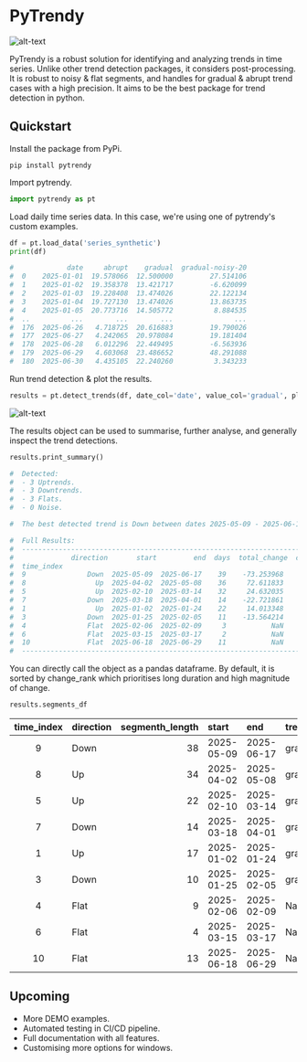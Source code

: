 # PyTrendy 

![alt-text](https://github.com/RussellSB/pytrendy/blob/main/plots/pytrendy-gradual-demo.gif)

PyTrendy is a robust solution for identifying and analyzing trends in time series. Unlike other trend detection packages, it considers post-processing. It is robust to noisy & flat segments, and handles for gradual & abrupt trend cases with a high precision. It aims to be the best package for trend detection in python.


## Quickstart
Install the package from PyPi.
```
pip install pytrendy
```
Import pytrendy.
```py
import pytrendy as pt
```
Load daily time series data. In this case, we're using one of pytrendy's custom examples.
```py
df = pt.load_data('series_synthetic')
print(df)

#             date     abrupt    gradual  gradual-noisy-20
#  0    2025-01-01  19.578066  12.500000         27.514106
#  1    2025-01-02  19.358378  13.421717         -6.620099
#  2    2025-01-03  19.228408  13.474026         22.122134
#  3    2025-01-04  19.727130  13.474026         13.863735
#  4    2025-01-05  20.773716  14.505772          8.884535
#  ..          ...        ...        ...               ...
#  176  2025-06-26   4.718725  20.616883         19.790026
#  177  2025-06-27   4.242065  20.978084         19.181404
#  178  2025-06-28   6.012296  22.449495         -6.563936
#  179  2025-06-29   4.603068  23.486652         48.291088
#  180  2025-06-30   4.435105  22.240260          3.343233
```

Run trend detection & plot the results.
```py
results = pt.detect_trends(df, date_col='date', value_col='gradual', plot=True)
```
![alt-text](https://github.com/RussellSB/pytrendy/blob/main/plots/pytrendy-gradual.png)

The results object can be used to summarise, further analyse, and generally inspect the trend detections.
```py
results.print_summary()

#  Detected: 
#  - 3 Uptrends. 
#  - 3 Downtrends.
#  - 3 Flats.
#  - 0 Noise.

#  The best detected trend is Down between dates 2025-05-09 - 2025-06-17

#  Full Results:
#  -------------------------------------------------------------------------------
#              direction       start         end  days  total_change  change_rank
#  time_index                                                                   
#  9               Down  2025-05-09  2025-06-17    39    -73.253968            1
#  8                 Up  2025-04-02  2025-05-08    36     72.611833            2
#  5                 Up  2025-02-10  2025-03-14    32     24.632035            3
#  7               Down  2025-03-18  2025-04-01    14    -22.721861            4
#  1                 Up  2025-01-02  2025-01-24    22     14.013348            5
#  3               Down  2025-01-25  2025-02-05    11    -13.564214            6
#  4               Flat  2025-02-06  2025-02-09     3           NaN            7
#  6               Flat  2025-03-15  2025-03-17     2           NaN            8
#  10              Flat  2025-06-18  2025-06-29    11           NaN            9 
#  -------------------------------------------------------------------------------
```

You can directly call the object as a pandas dataframe. By default, it is sorted by change_rank which prioritises long duration and high magnitude of change.
```py
results.segments_df
```

<small>

| time_index | direction | segmenth_length | start | end | trend_class | change | pct_change | days | total_change | SNR | change_rank |
|:----------:|:----------|----------------:|:-----------|:-----------|:------------|-----------:|-----------:|-----:|-------------:|----------:|------------:|
| 9 | Down | 38 | 2025-05-09 | 2025-06-17 | gradual | -73.253968 | -0.805442 | 39 | -73.253968 | 21.122099 | 1 |
| 8 | Up | 34 | 2025-04-02 | 2025-05-08 | gradual | 73.687771 | 3.944243 | 36 | 72.611833 | 21.701162 | 2 |
| 5 | Up | 22 | 2025-02-10 | 2025-03-14 | gradual | 26.015512 | 1.974942 | 32 | 24.632035 | 18.871430 | 3 |
| 7 | Down | 14 | 2025-03-18 | 2025-04-01 | gradual | -22.721861 | -0.591909 | 14 | -22.721861 | 16.762790 | 4 |
| 1 | Up | 17 | 2025-01-02 | 2025-01-24 | gradual | 14.013348 | 1.044080 | 22 | 14.013348 | 22.207980 | 5 |
| 3 | Down | 10 | 2025-01-25 | 2025-02-05 | gradual | -13.564214 | -0.554982 | 11 | -13.564214 | 17.360657 | 6 |
| 4 | Flat | 9 | 2025-02-06 | 2025-02-09 | NaN | NaN | NaN | 3 | NaN | 20.126008 | 7 |
| 6 | Flat | 4 | 2025-03-15 | 2025-03-17 | NaN | NaN | NaN | 2 | NaN | 17.350339 | 8 |
| 10 | Flat | 13 | 2025-06-18 | 2025-06-29 | NaN | NaN | NaN | 11 | NaN | 19.039273 | 9 |

</small>

## Upcoming
- More DEMO examples.
- Automated testing in CI/CD pipeline.
- Full documentation with all features.
- Customising more options for windows.
